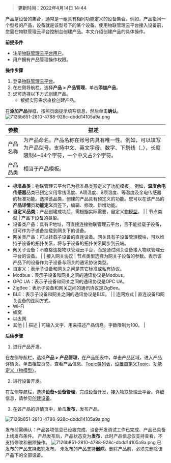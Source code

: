 > **更新时间：2022年4月14日 14:44**



产品是设备的集合，通常是一组具有相同功能定义的设备集合。例如，产品指同一个型号的产品，设备就是该型号下的某个设备。使用物联管理云平台接入设备前，您需在物联管理云平台控制台创建产品。本文介绍创建产品的具体操作。

**前提条件**

- 注册[物联管理云平台用户](跳转)。
- 用户拥有产品管理操作权限。

**操作步骤**

1. 登录[物联管理云平台](跳转)。
1. 在左侧导航栏，选择**产品 > 产品管理**，单击**添加产品**。
1. 您可选择以下方式创建产品。
   - 根据实际需求直接创建产品。

在**添加产品**弹框，按照页面提示填写信息，然后单击**确认**。
![7126b851-2810-4788-928c-dbdd14105a9a.png](https://cdn.nlark.com/yuque/0/2022/png/22995777/1649918207907-a8974717-952c-4b9b-8148-42c1e1d5d43b.png#clientId=uc000dce0-1cdb-4&crop=0&crop=0&crop=1&crop=1&from=ui&id=u4348d7a0&margin=%5Bobject%20Object%5D&name=7126b851-2810-4788-928c-dbdd14105a9a.png&originHeight=499&originWidth=714&originalType=binary&ratio=1&rotation=0&showTitle=false&size=18210&status=done&style=none&taskId=ufe248a18-d1cd-4f86-a716-13288907f07&title=)

| **参数** | **描述** |
| --- | --- |
| 产品名称 | 为产品命名。产品名称在账号内具有唯一性。例如，可以填写为产品型号。支持中文、英文字母、数字、下划线（_），长度限制4~64个字符，一个中文占2个字符。 |
| 产品品类 | 相当于产品模板。
- **标准品类**：物联管理云平台已为标准品类预定义了功能模板。
例如，**温度余电传感器**品类已预定义用零线温度、A项温度、B项温度、等温度及余电传感器的标准功能。选择该品类，创建的产品具有预定义的功能。您可以在该产品的**产品详情**页**功能定义**页签下，编辑、修改、新增功能。
- **自定义品类**：产品创建成功后，需根据实际需要，自定义[物模型](跳转)。
 |
| 节点类型 | 产品下设备的类型。
- 设备类产品：具有IP地址，可直接连接物联管理云平台，且不能挂载子设备，但可作为子设备挂载到网关下的设备。
- 网关类产品：可以挂载子设备的直连设备。网关具有子设备管理模块，可以维持子设备的拓扑关系，将与子设备的拓扑关系同步到云端。
- 网关子设备：不直接连接物联管理云平台，而是通过网关设备接入物联管理云平台的设备。
 |
| 接入网关协议 | 节点类型选择为网关子设备的参数。表示该产品下的设备作为子设备与网关的通讯协议类型。
- 自定义：表示子设备和网关之间是其它标准或私有协议。
- Modbus：表示子设备和网关之间的通讯协议是Modbus。
- OPC UA：表示子设备和网关之间的通讯协议是OPC UA。
- ZigBee：表示子设备和网关之间的通讯协议是ZigBee。
- BLE：表示子设备和网关之间的通讯协议是BLE。
 |
| 连网方式 | 直连设备和网关设备的连网方式。
- Wi-Fi
- 蜂窝
- 以太网
- 其他
 |
| 描述 | 可输入文字，用来描述产品信息。字数限制为100。 |



**后续步骤**

1. 进行产品开发。

在左侧导航栏，选择**产品 > 产品管理**，在产品图表中，单击产品区域，进入产品详情页。单击相应页签，查看产品信息、[Topic类列表](跳转)，[设置自定义Topic](跳转)、[功能定义（物模型）](跳转)。

2. 进行设备开发。

在左侧导航栏，选择**设备>设备管理**，完成设备开发，接入物联管理云平台。详细信息，请参见[创建设备](跳转)。

3. 在该产品的详情页中，单击**发布**，发布产品。

![7126b851-2810-4788-928c-dbdd14105a9a.png](https://cdn.nlark.com/yuque/0/2022/png/22995777/1649918598350-1ee83b1b-bcdb-4de2-b140-6d1081c5b6dc.png#clientId=u92b91cc0-3267-4&crop=0&crop=0&crop=1&crop=1&from=ui&id=u1c7281d7&margin=%5Bobject%20Object%5D&name=7126b851-2810-4788-928c-dbdd14105a9a.png&originHeight=449&originWidth=1280&originalType=binary&ratio=1&rotation=0&showTitle=false&size=77930&status=done&style=none&taskId=uf0cd5d0d-3047-4c9d-9859-ee442da7dd4&title=)

发布前需确认：产品各项信息已设置完成、设备开发调试工作已完成、产品已具备上线发布条件。 
产品发布后，产品状态变为**发布**，此时产品信息仅支持查看，不支持修改和删除操作。
![7126b851-2810-4788-928c-dbdd14105a9a.png](https://cdn.nlark.com/yuque/0/2022/png/22995777/1649918630782-f33f938c-236d-47e2-8dbe-5a4bcfda9c39.png#clientId=u92b91cc0-3267-4&crop=0&crop=0&crop=1&crop=1&from=ui&id=ube74d362&margin=%5Bobject%20Object%5D&name=7126b851-2810-4788-928c-dbdd14105a9a.png&originHeight=453&originWidth=1280&originalType=binary&ratio=1&rotation=0&showTitle=false&size=79860&status=done&style=none&taskId=u2b4b448f-6681-42f6-9100-7fce1ac495e&title=)
已发布的产品支持撤销发布。 
未发布的产品支持**删除**。删除产品前，必须先删除该产品下的全部设备。
